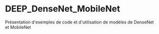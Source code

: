 # DEEP_DenseNet_MobileNet
Présentation d'exemples de code et d'utilisation de modèles de DenseNet et MobileNet
